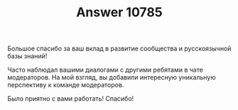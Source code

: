 ﻿---
title: "Answer 10785"
se.owner.user_id: 6
se.owner.display_name: "Nicolas Chabanovsky"
se.owner.link: "https://ru.meta.stackoverflow.com/users/6/nicolas-chabanovsky"
se.answer_id: 10785
se.question_id: 10777
se.post_type: answer
se.is_accepted: False
---
<p>Большое спасибо за ваш вклад в развитие сообщества и русскоязычной базы знаний!</p>
<p>Часто наблюдал вашими диалогами с другими ребятами в чате модераторов. На мой взгляд, вы добавили интересную уникальную перспективу к команде модераторов.</p>
<p>Было приятно с вами работать! Спасибо!</p>
